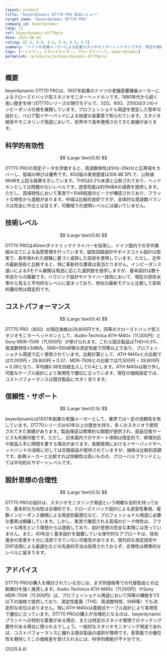 ```yaml
---
layout: product
title: "beyerdynamic DT770 PRO 製品レビュー"
target_name: "beyerdynamic DT770 PRO"
company_id: beyerdynamic
lang: ja
ref: beyerdynamic-dt770pro
date: 2025-08-04
rating: [2.6, 0.6, 0.6, 0.4, 0.5, 0.5]
summary: "ドイツの老舗メーカーによる定番スタジオモニターヘッドホンですが、現在の価格設定では競合製品に対して優位性を見出すことが困難です。"
tags: [ヘッドホン, スタジオモニター, クローズドバック, beyerdynamic]
permalink: /products/ja/beyerdynamic-dt770pro/
---
```


## 概要

beyerdynamic DT770 PROは、1937年創業のドイツの老舗音響機器メーカーによるクローズドバック型スタジオモニターヘッドホンです。1980年代から続く長い歴史を持つDT770シリーズの現行モデルで、32Ω、80Ω、250Ωの3つのインピーダンス仕様を展開しています。プロフェッショナル用途を想定した堅牢な設計と、ベロア製イヤーパッドによる快適な装着感で知られています。スタジオ録音やモニタリング用途において、世界中で長年使用されてきた実績があります。

## 科学的有効性

$$ \Large \text{0.6} $$

DT770 PROの測定データを評価すると、周波数特性は5Hz-35kHzと広帯域をカバーし、低域の伸びは優秀です。80Ω版の実測感度は106 dB SPLで、公称値96dBを上回る結果を示しています。THDは0.2%未満と公称されており、ヘッドホンとしては問題のないレベルです。遮音性能は約19dBAの減衰を提供します。ただし、高域特性において実測で+10dB程度のピークが確認されており、フラットな特性から逸脱があります。中域は比較的良好ですが、全体的な周波数バランスは完全に中立とは言えず、可聴域での透明レベルには届いていません。

## 技術レベル

$$ \Large \text{0.6} $$

DT770 PROは40mmダイナミックドライバーを採用し、ドイツ国内での手作業組み立てによる品質管理を行っています。磁気回路設計やボイスコイル設計は堅実で、長年培われた経験に基づく成熟した技術を使用しています。ただし、近年の最新技術と比較すると、特に革新的な要素は見当たりません。インピーダンス違いによる3モデル展開は用途に応じた選択肢を提供しますが、基本設計は数十年前からの踏襲です。ハウジング設計やドライバー技術において、現在の技術水準から見ると平均的なレベルに留まっており、他社の最新モデルと比較して技術的優位性は限定的です。

## コストパフォーマンス

$$ \Large \text{0.4} $$

DT770 PRO（80Ω）の現在価格は29,800円です。同等のクローズドバック型スタジオモニターヘッドホンとして、Audio-Technica ATH-M40x（11,000円）とSony MDR-7506（11,500円）が挙げられます。これら競合製品はTHD<0.3%、周波数特性±3dB内、SNR>100dB等の測定性能で同等以上であり、プロフェッショナル用途で広く使用されています。比較計算として、ATH-M40xとの比較では11,000円 ÷ 29,800円 ≈ 0.37、MDR-7506との比較では11,500円 ÷ 29,800円 ≈ 0.39となり、平均値0.38を四捨五入して0.4とします。ATH-M40xは取り外し可能なケーブル設計により実用性で優位に立っています。現在の価格設定では、コストパフォーマンスは競合製品に大きく劣ります。

## 信頼性・サポート

$$ \Large \text{0.5} $$

beyerdynamicは1937年創業の老舗メーカーとして、業界では一定の信頼性を有しています。DT770シリーズは40年以上の歴史を持ち、多くのスタジオで使用されてきた実績があります。製品保証は標準的な期間が提供され、部品交換サービスも利用可能です。ただし、日本国内でのサポート体制は限定的で、修理対応や部品入手に時間を要する場合があります。長期使用におけるイヤーパッドやヘッドバンドの消耗に対しては交換部品が提供されていますが、価格は比較的高額です。新興メーカーと比較すれば信頼性は高いものの、グローバルブランドとしては平均的なサポートレベルです。

## 設計思想の合理性

$$ \Large \text{0.5} $$

DT770 PROの設計は、スタジオモニタリング用途という明確な目的を持っており、基本的な方向性は合理的です。クローズドバック設計による遮音性重視、複数インピーダンス展開による用途別最適化など、プロフェッショナル用途に必要な要素は網羅しています。しかし、実測で確認される高域のピーク特性は、フラットな再生という理想からは逸脱しており、設計思想の完全な実現には至っていません。また、40年近く基本設計を踏襲している保守的なアプローチは、技術進歩の恩恵を十分に活用できていない可能性があります。現代的な測定技術やDSP活用による最適化などの先進的手法は採用されておらず、合理性は標準的なレベルに留まります。

## アドバイス

DT770 PROの購入を検討されている方には、まず同価格帯での代替製品との比較検討を強く推奨します。Audio-Technica ATH-M40x（11,000円）やSony MDR-7506（11,500円）は、プロフェッショナル用途において同等の機能を1/3以下の価格で提供しており、測定性能面（THD、周波数特性、SNR等）でも決定的な劣位はありません。特にATH-M40xは着脱式ケーブル設計により実用性で優位に立っています。DT770 PROの購入が合理的となるのは、beyerdynamicブランドへの特別な愛着がある場合、または特定のスタジオ環境でのマッチング要件がある場合に限られるでしょう。一般的なスタジオモニタリング用途であれば、コストパフォーマンスに優れる競合製品の選択が賢明です。音質面での優位性を期待してこの価格差を受け入れるには、科学的根拠が不十分です。

(2025.8.4)
